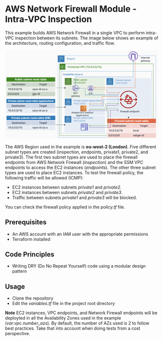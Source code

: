 # AWS Network Firewall Module - Intra-VPC Inspection

This example builds AWS Network Firewall in a single VPC to perform intra-VPC inspection between its subnets. The image below shows an example of the architecture, routing configuration, and traffic flow.

![Intra-VPC Inspection - Architecture diagram](../../images/single_vpc_intra_subnet.png)

The AWS Region used in the example is **eu-west-2 (London)**. Five different subnet types are created (inspection, endpoints, private1, private2, and private3). The first two subnet types are used to place the firewall endpoints from AWS Network Firewall (*inspection*) and the SSM VPC endpoints to access the EC2 instances (*endpoints*). The other three subnet types are used to place EC2 instances. To test the firewall policy, the following traffic will be allowed (ICMP):

* EC2 instances between subnets *private1* and *private2*.
* EC2 instances between subnets *private2* and *private3*.
* Traffic between subnets *private1* and *private3* will be blocked.

You can check the firewall policy applied in the *policy.tf* file.

## Prerequisites

* An AWS account with an IAM user with the appropriate permissions
* Terraform installed

## Code Principles

* Writing DRY (Do No Repeat Yourself) code using a modular design pattern

## Usage

* Clone the repository
* Edit the *variables.tf* file in the project root directory

**Note** EC2 instances, VPC endpoints, and Network Firewall endpoints will be deployted in all the Availability Zones used in the example (*var.vpc.number_azs*). By default, the number of AZs used is 2 to follow best practices. Take that into account when doing tests from a cost perspective.
